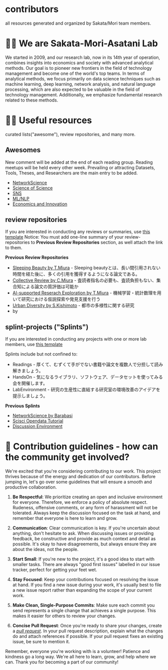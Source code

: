 # contributors
all resources generated and organized by Sakata/Mori team members.

# 🙋‍♀️ We are Sakata-Mori-Asatani Lab
We started in 2009, and our research lab, now in its 14th year of operation, combines insights into economics and society with advanced analytical methods. Our goal is to pioneer new frontiers in the field of technology management and become one of the world's top teams. In terms of analytical methods, we focus primarily on data science techniques such as machine learning, deep learning, network analysis, and natural language processing, which are also expected to be valuable in the field of technology management. Additionally, we emphasize fundamental research related to these methods.

# 👩‍💻 Useful resources
curated lists("awesome"), review repositories, and many more.

## Awesomes
New comment will be added at the end of each reading group. Reading meetups will be held every other week.
Prevailing or attracting Datasets, Tools, Theses, and Researchers are the main entry to be added.

- [NetworkScience](https://github.com/team-sakata/awesome-NetworkScience)
- [Science of Science](https://github.com/team-sakata/awesome-scisci)
- [SNS](https://github.com/team-sakata/awesome-SNS)
- [ML/NLP](https://github.com/team-sakata/awesome-ML-NLP)
- [Economics and Innovation](https://github.com/team-sakata/awesome-economics-innovation)

## review repositories
If you are interested in conducting any reviews or summaries, use [this template](https://github.com/team-sakata/TMPL-literature-review)
Notice: You must add one-line summary of your review-repositories to **Previous Review Repositories** section, as well attach the link to them.

**Previous Review Repositories** 
- [Sleeping Beauty by T.Miura](https://github.com/team-sakata/2023_Rev_MiuraTakahiro-1) - Sleeping beautyとは、長い間引用されない時間を経た後に、多くの引用を獲得するようになる論文である。
- [Collective Review by C.Miura](https://github.com/team-sakata/2023_Rev_MiuraChiaki) - 査読者指名の必要も、査読負担もない、集合知による論文の質評価は可能か
- [AI-supported Reserach Exploration by T.Miura](https://github.com/team-sakata/2023_Rev_MiuraTakahiro-2) - 機械学習・統計数理を用いて研究における仮説探索や発見支援を行う
- [Urban Diversity by S.Kishimoto](https://github.com/team-sakata/2023_Rev_Kishimoto) - 都市の多様性に関する研究
-  by

## splint-projects ("Splints")
If you are interested in conducting any projects with one or more lab members, use [this template](https://github.com/team-sakata/TMPL-splint-project)

Splints include but not confined to: 
- Readings - 厚くて、むずくて手がでない書籍や論文を複数人で分担して読み解きましょう。
- HandsOn - 気になるライブラリ、ソフトウェア、データセットを使ってみる会を開催します。
- LabEnvironment - 研究の生産性に直結する研究室の環境改善のアイデアを提示しましょう。

**Previous Splints**
- [NetworkScience by Barabasi](https://github.com/team-sakata/Readings-Barabasi-networkscience)
- [Scisci Opendata Tutorial](https://github.com/team-sakata/Scisci-opendata-tutorial)
- [Discussion Environment](https://github.com/team-sakata/2x-pj-lab_environment)

# 🌈 Contribution guidelines - how can the community get involved?
We're excited that you're considering contributing to our work. This project thrives because of the energy and dedication of our contributors. Before jumping in, let's go over some guidelines that will ensure a smooth and productive collaboration.

1. **Be Respectful**: We prioritize creating an open and inclusive environment for everyone. Therefore, we enforce a policy of absolute respect. Rudeness, offensive comments, or any form of harassment will not be tolerated. Always keep the discussion focused on the task at hand, and remember that everyone is here to learn and grow.

2. **Communication**: Clear communication is key. If you're uncertain about anything, don't hesitate to ask. When discussing issues or providing feedback, be constructive and provide as much context and detail as possible. It's okay to have disagreements, but always ensure they are about the ideas, not the people.

3. **Start Small**: If you're new to the project, it's a good idea to start with smaller tasks. There are always "good first issues" labelled in our issue tracker, perfect for getting your feet wet.

4. **Stay Focused**: Keep your contributions focused on resolving the issue at hand. If you find a new issue during your work, it's usually best to file a new issue report rather than expanding the scope of your current work.

5. **Make Clean, Single-Purpose Commits**: Make sure each commit you send represents a single change that achieves a single purpose. This makes it easier for others to review your changes.

6. **Concise Pull Request**: Once you're ready to share your changes, create a [_pull request_](https://docs.github.com/en/pull-requests/collaborating-with-pull-requests/proposing-changes-to-your-work-with-pull-requests/creating-a-pull-request). In your pull request description, explain what the changes do and attach references if possible. If your pull request fixes an existing issue, be sure to mention it.

Remember, everyone you're working with is a volunteer! Patience and kindness go a long way. We're all here to learn, grow, and help where we can. Thank you for becoming a part of our community!
<!--
このreadmeを編集すると、organizationの最初のページにいい感じに表示されます。
**Here are some ideas to get you started:**

🍿 Fun facts - what does your team eat for breakfast?
🧙 Remember, you can do mighty things with the power of [Markdown](https://docs.github.com/github/writing-on-github/getting-started-with-writing-and-formatting-on-github/basic-writing-and-formatting-syntax)
-->
